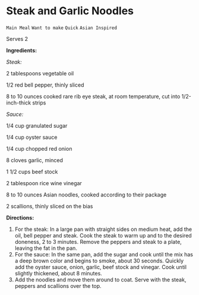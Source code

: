 # Steak and Garlic Noodles

`Main Meal` `Want to make` `Quick` `Asian Inspired`

Serves 2

**Ingredients:**

_Steak:_

2 tablespoons vegetable oil

1/2 red bell pepper, thinly sliced

8 to 10 ounces cooked rare rib eye steak, at room temperature, cut into 1/2-inch-thick strips

_Sauce:_

1/4 cup granulated sugar

1/4 cup oyster sauce

1/4 cup chopped red onion

8 cloves garlic, minced

1 1/2 cups beef stock

2 tablespoon rice wine vinegar

8 to 10 ounces Asian noodles, cooked according to their package

2 scallions, thinly sliced on the bias

**Directions:**

1. For the steak: In a large pan with straight sides on medium heat, add the oil, bell pepper and steak. Cook the steak to warm up and to the desired doneness, 2 to 3 minutes. Remove the peppers and steak to a plate, leaving the fat in the pan.
2. For the sauce: In the same pan, add the sugar and cook until the mix has a deep brown color and begins to smoke, about 30 seconds. Quickly add the oyster sauce, onion, garlic, beef stock and vinegar. Cook until slightly thickened, about 8 minutes.
3. Add the noodles and move them around to coat. Serve with the steak, peppers and scallions over the top.
